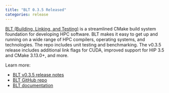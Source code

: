 ```yaml
---
title: "BLT 0.3.5 Released"
categories: release
---
```


[BLT (Building, Linking, and Testing)](https://github.com/LLNL/blt) is a streamlined CMake build system foundation for developing HPC software. BLT makes it easy to get up and running on a wide range of HPC compilers, operating systems, and technologies. The repo includes unit testing and benchmarking. The v0.3.5 release includes additional link flags for CUDA, improved support for HIP 3.5 and CMake 3.13.0+, and more.

Learn more:

- [BLT v0.3.5 release notes](https://github.com/LLNL/blt/blob/v0.3.5/RELEASE-NOTES.md)
- [BLT GitHub repo](https://github.com/LLNL/blt)
- [BLT documentation](https://llnl-blt.readthedocs.io/en/develop/)
